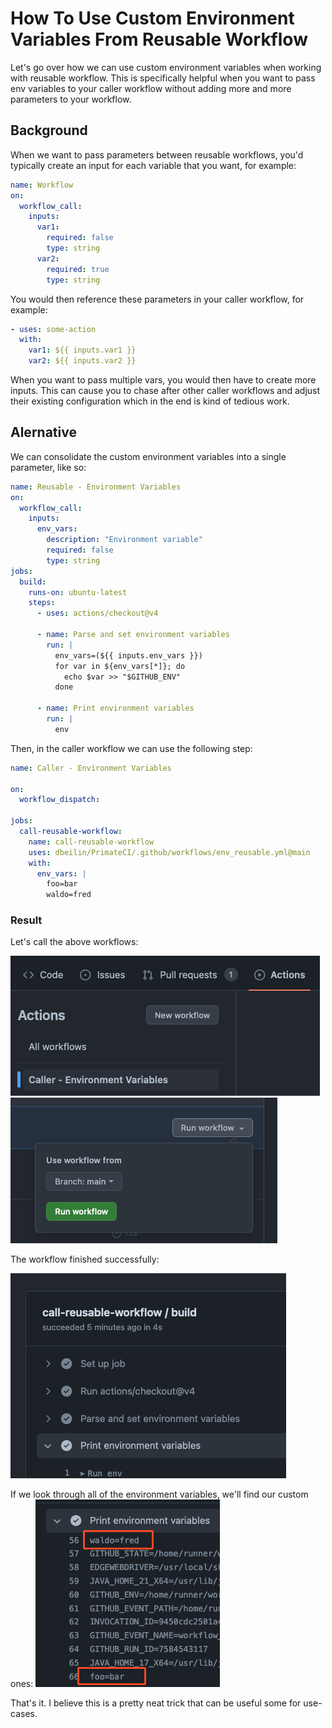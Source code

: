 # How To Use Custom Environment Variables From Reusable Workflow
Let's go over how we can use custom environment variables when working with reusable workflow.
This is specifically helpful when you want to pass env variables to your caller workflow without adding more and more parameters to your workflow.

## Background
When we want to pass parameters between reusable workflows, you'd typically create an input for each variable that you want, for example:
```yaml
name: Workflow
on:
  workflow_call:
    inputs:
      var1:
        required: false
        type: string
      var2:
        required: true
        type: string
```

You would then reference these parameters in your caller workflow, for example:
```yaml
- uses: some-action
  with:
    var1: ${{ inputs.var1 }}
    var2: ${{ inputs.var2 }}
```
When you want to pass multiple vars, you would then have to create more inputs. This can cause you to chase after other caller workflows and adjust their existing configuration which in the end is kind of tedious work.

## Alernative
We can consolidate the custom environment variables into a single parameter, like so: 
```yaml
name: Reusable - Environment Variables
on:
  workflow_call:
    inputs:
      env_vars:
        description: "Environment variable"
        required: false
        type: string
jobs:
  build:
    runs-on: ubuntu-latest
    steps:
      - uses: actions/checkout@v4

      - name: Parse and set environment variables
        run: |
          env_vars=(${{ inputs.env_vars }})
          for var in ${env_vars[*]}; do
            echo $var >> "$GITHUB_ENV"
          done

      - name: Print environment variables
        run: |
          env
```

Then, in the caller workflow we can use the following step:
```yaml
name: Caller - Environment Variables

on:
  workflow_dispatch:

jobs:
  call-reusable-workflow:
    name: call-reusable-workflow
    uses: dbeilin/PrimateCI/.github/workflows/env_reusable.yml@main
    with:
      env_vars: |
        foo=bar
        waldo=fred
```

### Result
Let's call the above workflows:

  ![](images/reusable1-call-action.png)
  ![](images/reusable1-run-wf.png)

The workflow finished successfully:

![](images/reusable1-success.png)

If we look through all of the environment variables, we'll find our custom ones:
![](images/reusable1-result.png)

That's it. I believe this is a pretty neat trick that can be useful some for use-cases.
